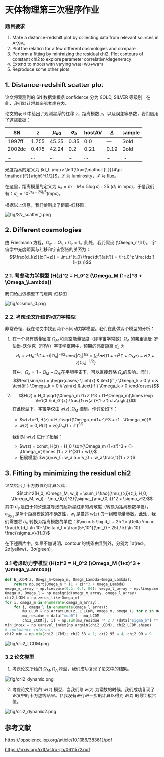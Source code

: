 # 天体物理第三次程序作业

### 题目要求

1. Make a distance-redshift plot by collecting data from relevant sources in [ArXiv](https://arxiv.org/pdf/astro-ph/0611572.pdf)。
2. Plot the relation for a few different cosmologies and compare
3. Perform a fitting by minimizing the residual chi2. Plot contours of constant chi2 to explore parameter correlation/degeneracy
4. Extend to model with varying w(a)=w0+wa*a
5. Reproduce some other plots

## 1. Distance-redshift scatter plot

论文将观测到的 SN 数据集根据 confidence 分为 GOLD, SILVER 等级别，在此，我们默认将其全部考虑在内。

论文的表 6 中给出了观测星系的红移 $z$，距离模数 $\mu$，以及误差等参数，我们借用了这些数据：

| SN     | z     | $\mu_{a0}$ | $\sigma_b$ | hostAV | $\Delta$ | sample |
|--------|-------|------------|------------|--------|----------|----------|
| 1997ff | 1.755 | 45.35      | 0.35       | 0.0    | —        | Gold     |
| 2002dc | 0.475 | 42.24      | 0.2        | 0.21   | 0.19     | Gold     |
| ...    | ...   | ...        | ...        | ...    | ...      | ...      |

光度距离的定义为 $d_L \equiv \left(\frac{\mathcal{L}}{4\pi \mathcal{F}}\right)^{1/2}$，$\mathcal{L}$ 为 luminosity，$\mathcal{F}$ 为 flux。

在这里，距离模量的定义为 $\mu_0=m-M=5 \log d_l + 25$ ($d_L$ in mpc)，于是我们有：$d_L = 10^{(\mu_0 - 25) / 5}$(mpc)。

根据以上信息，我们绘制出了距离-红移图：

![fig/SN_scatter_1.png](fig/SN_scatter_1.png)

## 2. Different cosmologies

由 Friedmann 方程，$\Omega_m + \Omega_\Lambda + \Omega_r = 1$。此处，我们假设 \(\Omega_r \ll 1\)。
宇宙学中光度距离与红移和宇宙膨胀的关系为：$$\frac{d_l(z)}{c(1+z)} = \int_t^{t_0} \frac{dt'}{a(t')} = \int_0^z \frac{dz'}{H(z')}$$


### 2.1. 考虑动力学模型 \(H(z)^2 = H_0^2 (\Omega_M (1+z)^3 + \Omega_\Lambda)\)

我们给出该模型下的距离-红移图：

![fig/cosmos_0.png](fig/cosmos_0.png)

### 2.2. 考虑论文所给的动力学模型

非常奇怪，我在论文中找到两个不同动力学模型。我们在此做两个模型的分析：

1. 在一个具有质量密度 $\Omega_M$ 和真空能量密度（即宇宙学常数）$\Omega_\Lambda$ 的弗里德曼-罗伯逊-沃尔克（FRW）宇宙学框架中，预期的亮度距离 $d_L$​ 为 $$d_L = cH_0^{-1}(1+z) |\Omega_k|^{-1/2} \text{sinn} \{|\Omega_k|^{1/2} \times \int_0^z dz [(1+z)^2(1+\Omega_M z)-z(2+z)\Omega_\Lambda]^{-1/2}\}$$其中，$\Omega_k = 1 - \Omega_M - \Omega_\Lambda$,在平坦宇宙下，可以直接忽略 $\Omega_k$的影响。同时， $$\text{sinn}(x) = \begin{cases} \sinh(x) & \text{if } \Omega_k > 0 \\ x & \text{if } \Omega_k = 0 \\ \sin(x) & \text{if } \Omega_k < 0 \end{cases}$$

2. $$H(z) = H_0 \sqrt{\Omega_m (1+z')^3 + (1-\Omega_m)\times \exp \left(3 \int_0^{z} \frac{1+w(z')}{1+z'} d z\right)}$$在此模型下，宇宙学仅由 $w(z),\Omega_M$ 控制。作讨论如下：
    - $w(z)=-1, H(z) = H_0\sqrt{\Omega_m(1+z')^3 + (1 - \Omega_m)}$
    - $w(z) = 0, H(z) = H_0\Omega_m(1+z')^{3/2}$

    我们对 $w(z)$ 进行了拓展：
    - $w(z) = const, H(z) = H_0 \sqrt{\Omega_m (1+z')^3 + (1-\Omega_m)\times  (1 + z')^{3(1 + w)}}$
    - 拓展模型: $w(a)=w_0+w_a a = w_0 + w_a \frac{1}{1 + z'}$

## 3. Fitting by minimizing the residual chi2

论文给出了卡方数值的计算公式：$$\chi^2(H_0, \Omega_M, w_i) = \sum_i \frac{(\mu_{p,i}(z_i; H_0, \Omega_M, w_i) - \mu_{0,i})^2}{\sigma_{\mu_{0,i}}^2 + \sigma_v^2}$$ 其中 $\sigma_v$ 是由于特殊速度导致的超新星红移的离散度（转换为距离模数单位），$\sigma_{\mu_{0,i}}$ 是单个距离模数的不确定性，$w_i$ 是描述 $w(z)$ 的一组暗能量参数。此处，我们需要将 $\sigma_v$ 转换为距离模数的单位：$\mu = 5 \log d_l + 25 \to \Delta \mu = \frac{5}{d_l \ln 10} \Delta d_l = \frac{5}{10^{(\mu_0 - 25) / 5} \ln 10} \frac{\sigma_v}{H_0}$

在下述图片中，如果不加说明，contour 的线条由里到外，分别为 $1\sigma$(red)，$2\sigma$(yellow)，$3\sigma$(green)。

### 3.1 考虑动力学模型 \(H(z)^2 = H_0^2 (\Omega_M (1+z)^3 + \Omega_\Lambda)\)

```python
def E_LCDM(z, Omega_m=Omega_m, Omega_Lambda=Omega_Lambda):
    return np.sqrt(Omega_m * (1 + z)**3 + Omega_Lambda)
omega_m_array = np.linspace(0.2, 0.7, 50); omega_l_array = np.linspace(0.1, 1, 50)
Omega_m, Omega_l = np.meshgrid(omega_m_array, omega_l_array)
chi2_LCDM = np.zeros_like(Omega_m)
for i, omega_m in enumerate(omega_m_array):
    for j, omega_l in enumerate(omega_l_array):
        mu_LCDM = np.array([mu(z, E_LCDM, omega_m, omega_l) for z in data["z"]])
        mu_residue = data["mua0"] - mu_LCDM
        chi2_LCDM[j, i] = np.sum(mu_residue ** 2 / (data["sigma_b"] ** 2 + data["Sigma_v_in_mu"] ** 2))
min_index = np.unravel_index(np.argmin(chi2_LCDM), chi2_LCDM.shape)
# confidence interval
chi2_min = np.min(chi2_LCDM); chi2_68 = 1; chi2_95 = 4; chi2_99 = 9 
```

![fig/chi2_LCDM.png](fig/chi2_LCDM.png)

### 3.2 论文模型

1. 考虑论文所给的 $\Omega_M, \Omega_\Lambda$ 模型，我们成功复现了论文中的结果。

![fig/chi2_dynamic.png](fig/chi2_dynamic.png)

2. 考虑论文所给的 $w(z)$ 模型，当我们取 $w(z)$ 为常数的时候，我们成功复现了论文中的卡方虚线结果。但我没有进行进一步的计算以得到 $w(z)$ 的最佳拟合值。

![fig/chi2_dynamic2.png](fig/chi2_dynamic2.png)

<!-- ### 3.2 拓展模型 \(w(z) = w_0 + w_a a\)

我们在此处考虑 $w(z) = w_0 + w_a /(1+z)$ 的情况： -->

## 参考文献
https://iopscience.iop.org/article/10.1086/383612/pdf

https://arxiv.org/pdf/astro-ph/0611572.pdf

